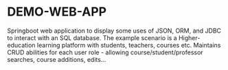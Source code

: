 # DEMO-WEB-APP

Springboot web application to display some uses of JSON, ORM, and JDBC to interact with an SQL database. 
The example scenario is a Higher-education learning platform with students, teachers, courses etc. 
Maintains CRUD abilities for each user role - allowing course/student/professor searches, course additions, edits...
